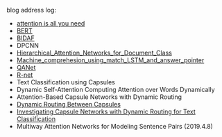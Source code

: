 blog address log:
- [attention is all you need](https://zsweety.blog.csdn.net/article/details/86184534)
- [BERT](https://zsweety.blog.csdn.net/article/details/85037671) 
- [BIDAF](https://zsweety.blog.csdn.net/article/details/79793395)
- DPCNN
- [Hierarchical_Attention_Networks_for_Document_Class](https://zsweety.blog.csdn.net/article/details/87903311)
- [Machine_comprehesion_using_match_LSTM_and_answer_pointer](https://zsweety.blog.csdn.net/article/details/87610047)
- [QANet](https://zsweety.blog.csdn.net/article/details/87914501)
- [R-net](https://zsweety.blog.csdn.net/article/details/87980745)
- Text Classification using Capsules
- Dynamic Self-Attention Computing Attention over Words Dynamically
- Attention-Based Capsule Networks with Dynamic Routing
- [Dynamic Routing Between Capsules](https://zsweety.blog.csdn.net/article/details/87951016)
- [Investigating Capsule Networks with Dynamic Routing for Text Classification](https://zsweety.blog.csdn.net/article/details/89109351)
- Multiway Attention Networks for Modeling Sentence Pairs (2019.4.8)

